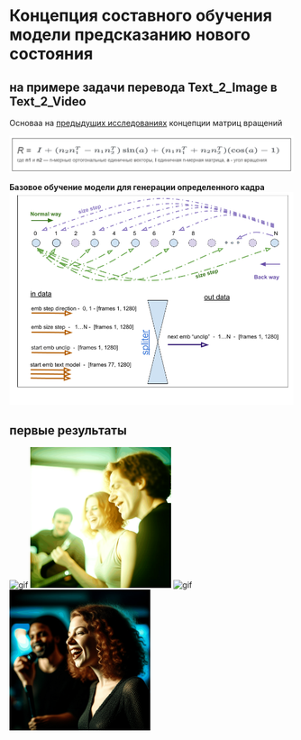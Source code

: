 # Концепция составного обучения модели предсказанию нового состояния
## на примере задачи перевода  Text_2_Image в Text_2_Video

Основаа на [предыдущих исследованиях](https://github.com/Mike030668/MIPT_magistratura/tree/main/Text2Video_project) концепции матриц вращений  

![Alt text](images/R_matrix.png)

**Базовое обучение модели для генерации определенного кадра**
![Alt text](images/Normal_Back_ways_train.png)

## первые результаты
<img src="video/first_results/gen_normal_way_1.gif" alt="gif"  width="250"/> <img src="video/first_results/gen_normal_way_3.gif" alt="gif" width="250"/> <img src="video/first_results/gen_normal_way_22.gif" alt="gif" width="250"/> <img src="video/first_results/gen_normal_way_4.gif" alt="gif" width="250"/> 
